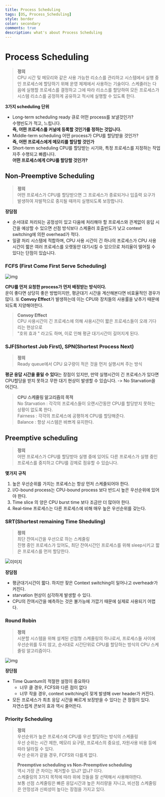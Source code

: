 ```yaml
---
title: Process Scheduling 
tags: [OS, Process_Scheduling]
style: border
color: secondary
comments: true
description: what's about Process Scheduling
---
```

# Process Scheduling
>**정의**\
>CPU 시간 및 메모리와 같은 사용 가능한 리소스를 관리하고 시스템에서 실행 중인 프로세스에 할당하기 위해 운영 체제에서 사용하는 기술이다. 스케줄러는 다음에 실행할 프로세스를 결정하고 그에 따라 리소스를 할당하여 모든 프로세스가 시스템 리소스를 공정하게 공유하고 적시에 실행할 수 있도록 한다.

**3가지 scheduling 단위**  
- Long-term scheduling
    ready 큐로 어떤 process를 보낼것인가?  
    수행빈도가 적고, 느립니다.  
    **즉, 어떤 프로세스를 커널에 등록할 것인가를 정하는 것입니다.**
- Middle-term scheduling
    어떤 process가 CPU를 할당받을 것인가?  
    **즉, 어떤 프로세스에게 메모리를 할당할 것인가**
- Short-term scheduling
    CPU를 할당받는 시기와, 특정 프로세스를 지정하는 작업  
    자주 수행되고 빠릅니다.  
    **어떤 프로세스에게 CPU를 할당할 것인가?**

## Non-Preemptive Scheduling
> **정의**\
> 어떤 프로세스가 CPU를 할당받으면 그 프로세스가 종료되거나 입출력 요구가 발생하여 자발적으로 중지될 때까지 실행되도록 보장합니다.

**장담점**  
- 순서대로 처리되는 공정성이 있고 다움에 처리해야 할 프로세스와 관계없이 응답 시간을 예상할 수 있으면 선점 방식보다 스케줄러 호출빈도가 낮고 context switching에 의한 overhead가 적다.
- 일괄 처리 시스템에 적합하며, CPU 사용 시간이 긴 하나의 프로세스가 CPU 사용 시간이 짧은 여러 프로세스를 오랫동안 대기시킬 수 있으므로 처리율이 떨어질 수 있다는 단점이 있습니다.

### FCFS (First Come First Serve Scheduling)
![img](https://www.tutorialspoint.com/operating_system/images/fcfs.jpg)

 **CPU를 먼저 요청한 process가 먼저 배정받는 방식이다.**  
 운이 좋다면 상당히 좋은 방법이지만, 평균대기 시간을 계산해본다면 비효율적인 경우가 많다.
 또 **Convoy Effect**가 발생하는데 이는 CPU와 장치들의 사용률을 낮추기 때문에 되도록 지양해야한다.
 > **Convoy Effect**\
 > CPU 사용시간이 긴 프로세스에 의해 사용시간이 짧은 프로세스들이 오래 기다리는 현상으로\
 > "호위 효과 " 라고도 하며, 이로 인해 평균 대기시간이 길어지게 된다.

### SJF(Shortest Job First), SPN(Shortest Process Next)
>**정의**\
>Ready queue에서 CPU 요구량이 적은 것을 먼저 실행시켜 주는 방식

**평균 응답 시간을 줄일 수 있다**는 장점이 있지만, 만약 실행시간이 긴 프로세스가 있다면 CPU할당을 받지 못하고 무한 대기 현상이 발생할 수 있습니다.  -> No Starvation을 어긴다.
> **CPU 스케줄링 알고리즘의 목적**\
> No Starvation : 각각의 프로세스들이 오랜시간동안 CPU를 할당받지 못하는 상황이 없도록 한다.\
> Fairness : 각각의 프로세스에 공평하게 CPU를 할당해준다.\
> Balance : 항상 시스템은 바쁘게 유지한다.

## Preemptive scheduling
>**정의**\
>어떤 프로세스가 CPU를 할당받아 실행 중에 있어도 다른 프로세스가 실행 중인 프로세스를 중지하고 CPU를 강제로 점유할 수 있습니다.

**몇가지 규칙**  
1. 높은 우선순위를 가지는 프로세스는 항상 먼저 스케줄되어야 한다.
2. I/O-bound process는 CPU-bound process 보다 반드시 높은 우선순위에 있어야 한다.
3. Time slice 의 양은 CPU burst time 보다 조금만 더 많아야 한다.
4. Real-time 프로세스는 다른 프로세스에 비해 매우 높은 우선순위를 갖는다.

### SRT(Shortest remaining Time Sheduling)
>**정의**\
>최단 잔여시간을 우선으로 하는 스케줄링\
>진행 중인 프로세스가 있어도, 최단 잔여시간인 프로세스를 위해 sleep시키고 짧은 프로세스를 먼저 할당한다.

![이미지](https://img1.daumcdn.net/thumb/R1280x0/?scode=mtistory2&fname=https%3A%2F%2Fblog.kakaocdn.net%2Fdn%2F47cG3%2FbtqF63ctwKv%2F99wazY0GKJGkY5jUxCMoRk%2Fimg.png)



**장담점**
- 평균대기시간이 짧다. 하지만 잦은 Context switching이 일어나고 overheadr가 커진다.
- starvation 현상이 심각하게 발생할 수 있다.
- CPU의 잔여시간을 예측하는 것은 불가능에 가깝기 때문에 실제로 사용되기 어렵다.


### Round Robin
>**정의**\
>시분할 시스템을 위해 설계된 선점형 스케줄링의 하나로서, 프로세스들 사이에 우선순위를 두지 않고, 순서대로 시간단위로 CPU를 할당하는 방식의 CPU 스케줄링 알고리즘이다.

![img](https://velog.velcdn.com/images%2Fchappi%2Fpost%2Fffeefa26-2f1d-4ba6-af24-912b8e3d5911%2F3.png)

**장단점**  
- Time Quantum의 적절한 설정이 중요하다
    - 너무 클 경우, FCFS와 다른 점이 없다
    - 너무 작을 경우, context switching이 잦게 발생해 over header가 커진다.
- 모든 프로세스가 최초 응답 시간을 빠르게 보장받을 수 있다는 큰 장점이 있다.  
    자연스럽게 콘보이 효과 역시 줄어든다.

### Priority Scheduling
>**정의**\
>우선순위가 높은 프로세스에 CPU를 우선 할당하는 방식의 스케줄링\
>우선 순위는 시간 제한, 메모리 요구량, 프로세스의 중요성, 자원사용 비용 등에 따라 달라질 수 있다.\
>우선 순위가 같을 경우, FCFS와 다를게 없다.

>**Preemptive scheduling vs Non-Preemptive scheduling**\
> 역시 가장 큰 차이는 제거할수 있냐? 없냐? 이다.\
> 스케줄링의 3가지 목적에 따라 위에 것들을 잘 선택해서 사용해야한다.\
> 보통 선점 스케줄링은 빠른 응답시간과 높은 처리량을 지니고, 비선점 스케줄링은 안정성과 신뢰성이 높다는 장점을 가지고 있다.
